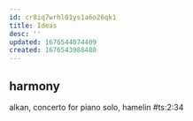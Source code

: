 ```yaml
---
id: cr8iq7wrhl01ys1a6o26qk1
title: Ideas
desc: ''
updated: 1676544074409
created: 1676543988480
---
```


## harmony
alkan, concerto for piano solo, hamelin #ts:2:34